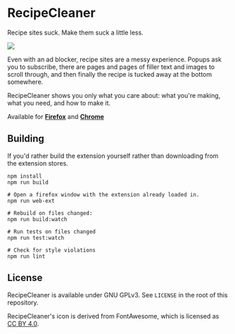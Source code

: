 # RecipeCleaner

Recipe sites suck. Make them suck a little less.

![](https://i.imgur.com/U5NXFip.png)

Even with an ad blocker, recipe sites are a messy experience. Popups ask you to
subscribe, there are pages and pages of filler text and images to scroll
through, and then finally the recipe is tucked away at the bottom somewhere.

RecipeCleaner shows you only what you care about: what you're making, what you
need, and how to make it.

Available for
**[Firefox](https://addons.mozilla.org/en-US/firefox/addon/recipecleaner/)**
and
**[Chrome](https://chrome.google.com/webstore/detail/recipe-thing/omonbdfjebcopdfdkiaaajifkaelcohp)**



## Building

If you'd rather build the extension yourself rather than downloading
from the extension stores.

    npm install
    npm run build

    # Open a firefox window with the extension already loaded in.
    npm run web-ext

    # Rebuild on files changed:
    npm run build:watch

    # Run tests on files changed
    npm run test:watch

    # Check for style violations
    npm run lint

## License

RecipeCleaner is available under GNU GPLv3. See `LICENSE` in the root of
this repository.

RecipeCleaner's icon is derived from FontAwesome, which is licensed as
[CC BY 4.0](https://creativecommons.org/licenses/by/4.0/).
